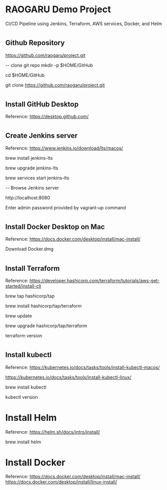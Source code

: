 # ################################################################################
# RAOGARU Demo Project
CI/CD Pipeline using Jenkins, Terraform, AWS services, Docker, and Helm

# ################################################################################
## Github Repository

https://github.com/raogaru/project.git

-- clone git repo
mkdir -p $HOME/GitHub

cd $HOME/GitHub

git clone https://github.com/raogaru/project.git

# ################################################################################
## Install GitHub Desktop 

Reference:
https://desktop.github.com/

# ################################################################################
## Create Jenkins server

Reference: 
https://www.jenkins.io/download/lts/macos/

brew install jenkins-lts

brew upgrade jenkins-lts

brew services start jenkins-lts

-- Browse Jenkins server

http://localhost:8080

Enter admin password provided by vagrant-up command

# ################################################################################
## Install Docker Desktop on Mac

Reference: 
https://docs.docker.com/desktop/install/mac-install/

Download Docker.dmg


# ################################################################################
## Install Terraform

Reference: 
https://developer.hashicorp.com/terraform/tutorials/aws-get-started/install-cli

brew tap hashicorp/tap

brew install hashicorp/tap/terraform

brew update

brew upgrade hashicorp/tap/terraform

terraform version

# ################################################################################
## Install kubectl

Reference: 
https://kubernetes.io/docs/tasks/tools/install-kubectl-macos/

https://kubernetes.io/docs/tasks/tools/install-kubectl-linux/

brew install kubectl

kubectl version


# ################################################################################
# Install Helm

Reference: 
https://helm.sh/docs/intro/install/

brew install helm

# ################################################################################
# Install Docker

Reference:
https://docs.docker.com/desktop/install/mac-install/
https://docs.docker.com/desktop/install/linux-install/
 
